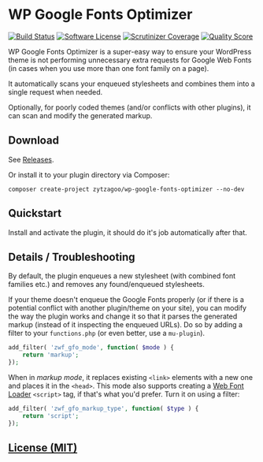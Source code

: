 # WP Google Fonts Optimizer

[![Build Status](https://img.shields.io/travis/zytzagoo/wp-google-fonts-optimizer.svg?style=flat-square)](https://travis-ci.org/zytzagoo/wp-google-fonts-optimizer)
[![Software License](https://img.shields.io/badge/license-MIT-brightgreen.svg?style=flat-square)](LICENSE.md)
[![Scrutinizer Coverage](https://img.shields.io/scrutinizer/coverage/g/zytzagoo/wp-google-fonts-optimizer.svg?style=flat-square)](https://scrutinizer-ci.com/g/zytzagoo/wp-google-fonts-optimizer/?branch=master)
[![Quality Score](https://img.shields.io/scrutinizer/g/zytzagoo/wp-google-fonts-optimizer.svg?style=flat-square)](https://scrutinizer-ci.com/g/zytzagoo/wp-google-fonts-optimizer)

WP Google Fonts Optimizer is a super-easy way to ensure your WordPress theme is
not performing unnecessary extra requests for Google Web Fonts (in cases when
you use more than one font family on a page).

It automatically scans your enqueued stylesheets and combines them into a single request when needed.

Optionally, for poorly coded themes (and/or conflicts with other
plugins), it can scan and modify the generated markup.

## Download

See [Releases](https://github.com/zytzagoo/wp-google-fonts-optimizer/releases).

Or install it to your plugin directory via Composer:

```
composer create-project zytzagoo/wp-google-fonts-optimizer --no-dev
```

## Quickstart

Install and activate the plugin, it should do it's job automatically after that.

## Details / Troubleshooting

By default, the plugin enqueues a new stylesheet (with combined font families
etc.) and removes any found/enqueued stylesheets.

If your theme doesn't enqueue the Google Fonts properly (or if there is a
potential conflict with another plugin/theme on your site), you can modify the
way the plugin works and change it so that it parses the generated markup
(instead of it inspecting the enqueued URLs). Do so by adding a filter to
your `functions.php` (or even better, use a `mu-plugin`).

```php
add_filter( 'zwf_gfo_mode', function( $mode ) {
    return 'markup';
});
```

When in _markup mode_, it replaces existing `<link>` elements with a new one
and places it in the `<head>`. This mode also supports creating a
[Web Font Loader](https://github.com/typekit/webfontloader) `<script>` tag,
if that's what you'd prefer. Turn it on using a filter:

```php
add_filter( 'zwf_gfo_markup_type', function( $type ) {
    return 'script';
});
```

## [License (MIT)](LICENSE.md)
